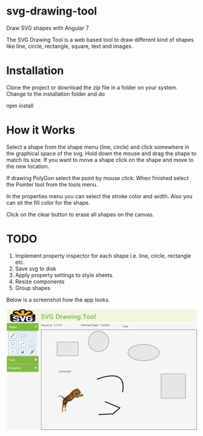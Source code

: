 # svg-drawing-tool
Draw SVG shapes with Angular 7

The SVG Drawing Tool is a web based tool to draw different kind of shapes like line, circle, rectangle, square, text and images.

Installation
============
Clone the project or download the zip file in a folder on your system. Change to the installation folder and do

npm install

How it Works
============
Select a shape from the shape menu (line, circle) and click somewhere in the graphical space of the svg. Hold down the mouse and drag the shape to match its size. If you want to move a shape click on the shape and move to the new location.

If drawing PolyGon select the point by mouse click. When finished select the Pointer tool from the tools menu.

In the properties menu you can select the stroke color and width. Also you can sit the fill color for the shape.

Click on the clear button to erase all shapes on the canvas.

TODO
====
1. Implement property inspector for each shape i.e. line, circle, rectangle etc.
2. Save svg to disk
3. Apply property settings to style sheets.
4. Resize components
5. Group shapes

Below is a screenshot how the app looks.

![Screenshot](src/assets/pictures/screenshot-1.PNG)
